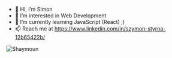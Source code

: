 - 👋 Hi, I’m Simon
- 👀 I’m interested in Web Development
- 🌱 I’m currently learning JavaScript (React) ;)
- 📫 Reach me at https://www.linkedin.com/in/szymon-styrna-12b65422b/
<p align="left">
<img src="https://github-readme-streak-stats.herokuapp.com?user=Shaymoun&theme=github-light&hide_border=true&date_format=j%2Fn%5B%2FY%5D&border=FFFFFF&background=FFFFFF&count_private=true" alt="Shaymoun" />
</p>
